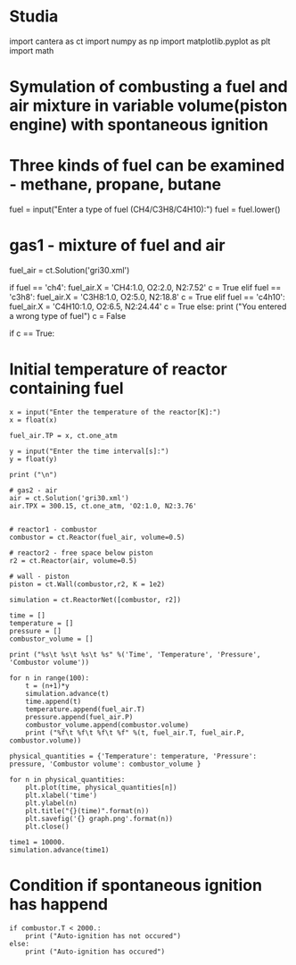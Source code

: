 # Studia

import cantera as ct
import numpy as np
import matplotlib.pyplot as plt
import math

# Symulation of combusting a fuel and air mixture in variable volume(piston engine) with spontaneous ignition

# Three kinds of fuel can be examined - methane, propane, butane
fuel = input("Enter a type of fuel (CH4/C3H8/C4H10):")
fuel = fuel.lower()


# gas1 - mixture of fuel and air
fuel_air = ct.Solution('gri30.xml')

if fuel == 'ch4':
    fuel_air.X = 'CH4:1.0, O2:2.0, N2:7.52'
    c = True
elif fuel == 'c3h8':
    fuel_air.X = 'C3H8:1.0, O2:5.0, N2:18.8'
    c = True
elif fuel == 'c4h10':
    fuel_air.X = 'C4H10:1.0, O2:6.5, N2:24.44'
    c = True
else:
    print ("You entered a wrong type of fuel")
    c = False
       
        
if c == True:
    
# Initial temperature of reactor containing fuel    
    x = input("Enter the temperature of the reactor[K]:")
    x = float(x)
    
    fuel_air.TP = x, ct.one_atm
    
    y = input("Enter the time interval[s]:")
    y = float(y)
    
    print ("\n")
    
    # gas2 - air
    air = ct.Solution('gri30.xml')
    air.TPX = 300.15, ct.one_atm, 'O2:1.0, N2:3.76'


    # reactor1 - combustor
    combustor = ct.Reactor(fuel_air, volume=0.5)

    # reactor2 - free space below piston
    r2 = ct.Reactor(air, volume=0.5)

    # wall - piston
    piston = ct.Wall(combustor,r2, K = 1e2)

    simulation = ct.ReactorNet([combustor, r2])
    
    time = []
    temperature = []
    pressure = []
    combustor_volume = []
    
    print ("%s\t %s\t %s\t %s" %('Time', 'Temperature', 'Pressure', 'Combustor volume'))
    
    for n in range(100):
        t = (n+1)*y
        simulation.advance(t)
        time.append(t)
        temperature.append(fuel_air.T)
        pressure.append(fuel_air.P)
        combustor_volume.append(combustor.volume)
        print ("%f\t %f\t %f\t %f" %(t, fuel_air.T, fuel_air.P, combustor.volume))
        
    physical_quantities = {'Temperature': temperature, 'Pressure': pressure, 'Combustor volume': combustor_volume }

    for n in physical_quantities:
        plt.plot(time, physical_quantities[n])
        plt.xlabel('time')
        plt.ylabel(n)
        plt.title("{}(time)".format(n))
        plt.savefig('{} graph.png'.format(n))
        plt.close()
        
    time1 = 10000.
    simulation.advance(time1)

# Condition if spontaneous ignition has happend     
    if combustor.T < 2000.:        
        print ("Auto-ignition has not occured")
    else:
        print ("Auto-ignition has occured")
     
